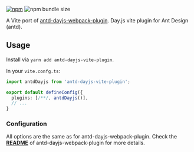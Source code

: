 [![npm](https://img.shields.io/npm/v/antd-dayjs-vite-plugin)](https://www.npmjs.com/package/antd-dayjs-vite-plugin) ![npm bundle size](https://img.shields.io/bundlephobia/minzip/antd-dayjs-vite-plugin)

A Vite port of [antd-dayjs-webpack-plugin](https://github.com/ant-design/antd-dayjs-webpack-plugin). Day.js vite plugin for Ant Design (antd). 

## Usage

Install via `yarn add antd-dayjs-vite-plugin`.

In your `vite.confg.ts`:

```ts
import antdDayjs from 'antd-dayjs-vite-plugin';

export default defineConfig({
  plugins: [/**/, antdDayjs()],
  // ...
}
```

### Configuration

All options are the same as for antd-dayjs-webpack-plugin. Check the **[README](https://github.com/ant-design/antd-dayjs-webpack-plugin#configuration-%E9%85%8D%E7%BD%AE)** of antd-dayjs-webpack-plugin for more details.
